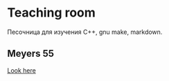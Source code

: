 # Teaching room
Песочница для изучения C++, gnu make, markdown.


## Meyers 55
[Look here](https://github.com/sonulen/sb_meyers55/blob/a70dc7baf4dcd43a937f35ee5a719bc5974b5ef0/README.md)